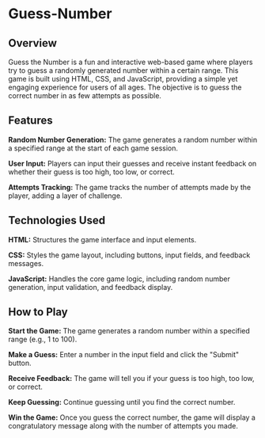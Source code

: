 # Guess-Number
## Overview
Guess the Number is a fun and interactive web-based game where players try to guess a randomly generated number within a certain range. This game is built using HTML, CSS, and JavaScript, providing a simple yet engaging experience for users of all ages. The objective is to guess the correct number in as few attempts as possible.

## Features
**Random Number Generation:** The game generates a random number within a specified range at the start of each game session.

**User Input:** Players can input their guesses and receive instant feedback on whether their guess is too high, too low, or correct.

**Attempts Tracking:** The game tracks the number of attempts made by the player, adding a layer of challenge.

## Technologies Used
**HTML:** Structures the game interface and input elements.

**CSS:** Styles the game layout, including buttons, input fields, and feedback messages.

**JavaScript:**  Handles the core game logic, including random number generation, input validation, and feedback display.

## How to Play
**Start the Game:** The game generates a random number within a specified range (e.g., 1 to 100).

**Make a Guess:** Enter a number in the input field and click the "Submit" button.

**Receive Feedback:** The game will tell you if your guess is too high, too low, or correct.

**Keep Guessing:** Continue guessing until you find the correct number.

**Win the Game:** Once you guess the correct number, the game will display a congratulatory message along with the number of attempts you made.

